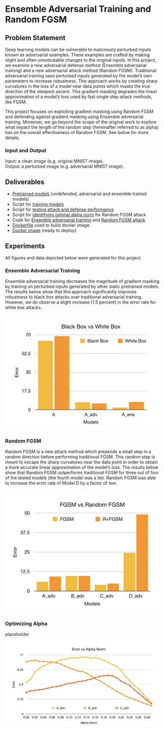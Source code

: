 # Ensemble Adversarial Training and Random FGSM

## Problem Statement

Deep learning models can be vulnerable to maliciously perturbed inputs known as adversarial examples. These examples are crafted by making slight and often unnoticeable changes to the original inputs. In this project, we examine a new adversarial defense method (Ensemble adversarial training) and a new adversarial attack method (Random FGSM). Traditional adversarial training uses perturbed inputs generated by the model’s own parameters to increase robustness. This approach works by creating sharp curvatures in the loss of a model near data points which masks the true direction of the steepest ascent. This gradient masking degrades the linear approximation of a model’s loss used by fast single step attack methods, like FGSM.

This project focuses on exploiting gradient masking using Random FGSM and defending against gradient masking using Ensemble adversarial training. Moreover, we go beyond the scope of the original work to explore what impact the length of the random step (hereinafter referred to as alpha) has on the overall effectiveness of Random FGSM. See below for more details.

### Input and Output

Input: a clean image (e.g. original MNIST image).  
Output: a perturbed image (e.g. adversarial MNIST image).

## Deliverables
* [Pretrained models](https://github.com/servantez/CS496_Advanced_DL/tree/master/models) (undefended, adversarial and ensemble trained models)
* Script for [training models](https://github.com/servantez/CS496_Advanced_DL/blob/master/train_script.py)
* Script for [testing attack and defense performance](https://github.com/servantez/CS496_Advanced_DL/blob/master/test_script.py)
* Script for [identifying optimal alpha norm](https://github.com/servantez/CS496_Advanced_DL/blob/master/alpha_script.py) for Random FGSM attack 
* Code for [Ensemble adversarial training](https://github.com/servantez/CS496_Advanced_DL/blob/master/train_adv.py) and [Random FGSM attack](https://github.com/servantez/CS496_Advanced_DL/blob/master/simple_eval.py)
* [Dockerfile](https://github.com/servantez/CS496_Advanced_DL/blob/master/Dockerfile) used to build docker image
* [Docker image](https://hub.docker.com/r/servantez/ensemble) (ready to deploy)

## Experiments

All figures and data depicted below were generated for this project.

### Ensemble Adversarial Training

Ensemble adversarial training decreases the magnitude of gradient masking by training on perturbed inputs generated by other static pretrained models. The results below show that this approach significantly improves robustness to black box attacks over traditional adversarial training. However, we do observe a slight increase (1.5 percent) in the error rate for white box attacks.

![Adversarial Defense Results](./figures/Adversarial_Defense.png)

### Random FGSM

Random FGSM is a new attack method which prepends a small step in a random direction before performing traditional FGSM. This random step is meant to escape the sharp curvatures near the data point in order to obtain a more accurate linear approximation of the model’s loss. The results below show that Random FGSM outperforms traditional FGSM for three out of four of the tested models (the fourth model was a tie). Random FGSM was able to increase the error rate of Model D by a factor of two.

![Adversarial Attack Results](./figures/Adversarial_Attack.png)

### Optimizing Alpha

placeholder

![Optimizing Alpha](./figures/Error_vs_Alpha.png)


